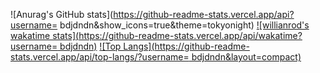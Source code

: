 ![Anurag's GitHub stats](https://github-readme-stats.vercel.app/api?username=	bdjdndn&show_icons=true&theme=tokyonight)
[![willianrod's wakatime stats](https://github-readme-stats.vercel.app/api/wakatime?username=	bdjdndn)](https://github.com/anuraghazra/github-readme-stats)
[![Top Langs](https://github-readme-stats.vercel.app/api/top-langs/?username=	bdjdndn&layout=compact)](https://github.com/anuraghazra/github-readme-stats)

